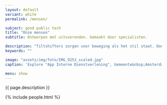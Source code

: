 ```yaml
---
layout: default
variant: white
permalink: /mensen/

subject: good public tech
title: "Onze mensen"
subtitle: Ontworpen met uitvoerenden. Gemaakt door specialisten.

description: "Tiltshifters zorgen voor beweging als het stil staat. Door mensen te motiveren, dingen klein te maken en - als het nodig is - te confronteren. Altijd duurzaam en gericht op voortgang zijn we duidelijk, communicatief en vriendelijk. Elke Tiltshifter heeft een specifieke kunde én mening. Die zetten we in om jouw doel te bereiken, tenminste, als we in dat doel geloven."
keywords: ""

image: "assets/img/foto/IMG_9253_scaled.jpg"
caption: 'Explore "App Interne Dienstverlening", Gemeente&nbsp;Amsterdam'

menu: show
---
```

{{ page.description }}

{% include people.html %}